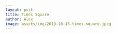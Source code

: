```yaml
---
layout: post
title: Times Square
author: Alex
image: assets/img/2019-10-18-times-square.jpeg
---
```

